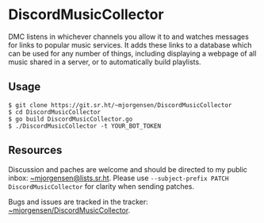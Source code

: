 # DiscordMusicCollector

DMC listens in whichever channels you allow it to and watches messages
for links to popular music services. It adds these links to a database
which can be used for any number of things, including displaying a
webpage of all music shared in a server, or to automatically build
playlists.

## Usage

```
$ git clone https://git.sr.ht/~mjorgensen/DiscordMusicCollector
$ cd DiscordMusicCollector
$ go build DiscordMusicCollector.go
$ ./DiscordMusicCollector -t YOUR_BOT_TOKEN
```

## Resources

Discussion and paches are welcome and should be directed to my public
inbox: [~mjorgensen@lists.sr.ht][lists]. Please use `--subject-prefix
PATCH DiscordMusicCollector` for clarity when sending patches.

Bugs and issues are tracked in the tracker: 
[~mjorgensen/DiscordMusicCollector][todo].

[lists]:https://lists.sr.ht/~mjorgensen/public-inbox
[todo]:https://todo.sr.ht/~mjorgensen/DiscordMusicCollector
